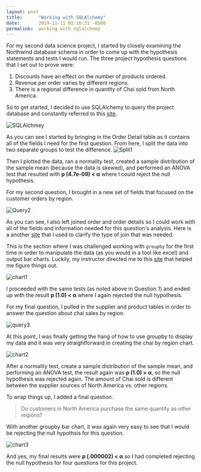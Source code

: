 ```yaml
---
layout: post
title:      "Working with SQLAlchemy"
date:       2019-11-11 02:16:31 -0500
permalink:  working_with_sqlalchemy
---
```



For my second data science project, I started by closely examining the Northwind database schema in order to come up with the hypothesis statements and tests I would run. The three project hypothesis questions that I set out to prove were:

1. Discounts have an effect on the number of products ordered.
2. Revenue per order varies by different regions.
3. There is a regional difference in quantity of Chai sold from North America.

So to get started, I decided to use SQLAlchemy to query the project database and constantly referred to this [site](https://www.pythonsheets.com/notes/python-sqlalchemy.html). 
 
![SQLAlchmey](http://drive.google.com/uc?export=view&id=1JxKwSRP2iH5fsU3A_77DV9bWdzDm1W0O)
 
As you can see I started by bringing in the Order Detail table as it contains all of the fields I need for the first question. From here, I split the data into two separate groups to test the difference.
![Split1](http://drive.google.com/uc?export=view&id=1PJNEk-8kfiGYH0k2GBSQjjw5WeeU5J0K)
 
Then I plotted the data, ran a normality test, created a sample distribution of the sample mean (because the data is skewed), and performed an ANOVA test that resulted with **p (4.7e-09) < α** where I could reject the null hypothesis.

For my second question, I brought in a new set of fields that focused on the customer orders by region. 

![Query2](http://drive.google.com/uc?export=view&id=1ZJQA7Hxj9v5asafyelWAUg0kW5yvpvds)

As you can see, I also left joined order and order details so I could work with all of the fields and information needed for this question's analysis. Here is a another [site](https://www.diffen.com/difference/Inner_Join_vs_Outer_Join) that I used to clarify the type of join that was needed.

This is the section where I was challenged working with `groupby` for the first time in order to manipulate the data (as you would in a tool like excel) and output bar charts. Luckily, my instructor directed me to this [site](https://chrisalbon.com/python/data_wrangling/pandas_apply_operations_to_groups/) that helped me figure things out.

![chart1](http://drive.google.com/uc?export=view&id=1rJ0MTAyVPhQA19gRhmEBBjXDDeXv45I-)

I proceeded with the same tests (as noted above in Question 1) and ended up with the result **p (1.0) < α** where I again rejected the null hypothesis.

For my final question, I pulled in the supplier and product tables in order to answer the question about chai sales by region. 

![query3](http://drive.google.com/uc?export=view&id=1MG_1bXhivPnJK8oNJTlUXf5w44v0bpi8)

At this point, I was finally getting the hang of how to use groupby to display my data and it was very straightforward in creating the chai by region chart.

![chart2](http://drive.google.com/uc?export=view&id=1VCWAhBzZjr0e_syt8JwsrW_xkXO2tOXm)

After a normality test, create a sample distribution of the sample mean, and performing an ANOVA test, the result again was **p (1.0) > α**, so the null hypothesis was rejected again. The amount of Chai sold is different between the supplier sources of North America vs. other regions.

To wrap things up, I added a final question.

> Do customers in North America purchase the same quantity as other regions?

With another groupby bar chart, it was again very easy to see that I would be rejecting the null hypothsis for this question.

![chart3](http://drive.google.com/uc?export=1HTvjfizW8LZ5qZEBn5hoHGdN2DEOR0jf)

And yes, my final results were **p (.000002) < α** so I had completed rejecting the null hypothesis for four questions for this project.














